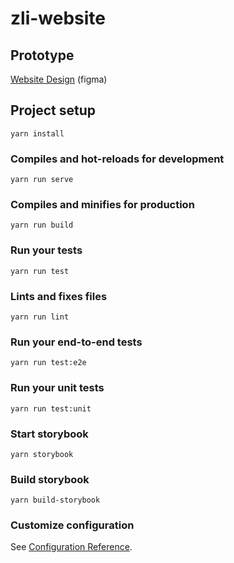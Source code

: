 # zli-website

## Prototype
[Website Design](https://www.figma.com/file/0POaz9lHzLUs6uEpepUCQG/Website-Design?node-id=0%3A1) (figma)

## Project setup

```
yarn install
```

### Compiles and hot-reloads for development

```
yarn run serve
```

### Compiles and minifies for production

```
yarn run build
```

### Run your tests

```
yarn run test
```

### Lints and fixes files

```
yarn run lint
```

### Run your end-to-end tests

```
yarn run test:e2e
```

### Run your unit tests

```
yarn run test:unit
```

### Start storybook

```
yarn storybook
```

### Build storybook

```
yarn build-storybook
```

### Customize configuration

See [Configuration Reference](https://cli.vuejs.org/config/).
